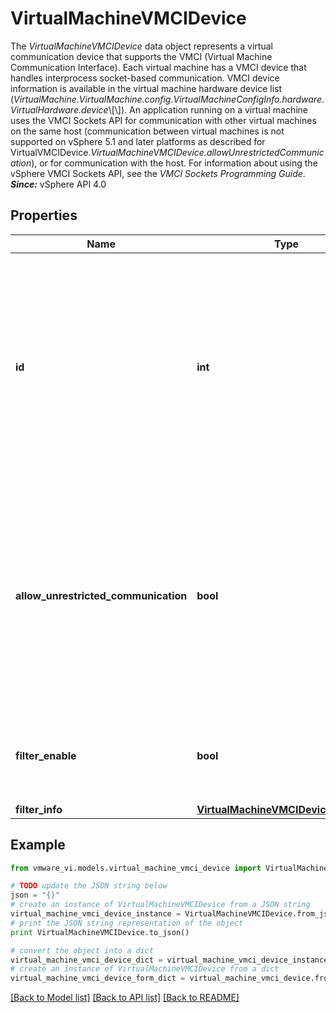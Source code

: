 # VirtualMachineVMCIDevice

The *VirtualMachineVMCIDevice* data object represents a virtual communication device that supports the VMCI (Virtual Machine Communication Interface).  Each virtual machine has a VMCI device that handles interprocess socket-based communication. VMCI device information is available in the virtual machine hardware device list (*VirtualMachine*.*VirtualMachine.config*.*VirtualMachineConfigInfo.hardware*.*VirtualHardware.device*\\[\\]).  An application running on a virtual machine uses the VMCI Sockets API for communication with other virtual machines on the same host (communication between virtual machines is not supported on vSphere 5.1 and later platforms as described for VirtualVMCIDevice.*VirtualMachineVMCIDevice.allowUnrestrictedCommunication*), or for communication with the host. For information about using the vSphere VMCI Sockets API, see the _VMCI Sockets Programming Guide_.  ***Since:*** vSphere API 4.0 

## Properties
Name | Type | Description | Notes
------------ | ------------- | ------------- | -------------
**id** | **int** | Unique identifier for VMCI socket access to this virtual machine.  Use this value to identify this virtual machine in calls to the VMCI Sockets API. Applications running on other virtual machines on this host will use this value to connect to this virtual machine. You can cast this value to a 32-bit unsigned integer.  The vSphere Server sets this value when a virtual machine powers on. The Server may change this value after power operations such as vMotion or restoring a virtual machine from a snapshot. If you have saved a VMCI device identifier, check to see if the value is still valid after power operations.  ***Since:*** vSphere API 4.0  | [optional] 
**allow_unrestricted_communication** | **bool** | Deprecated as of vSphere API 5.1. On vSphere 5.1 and later platforms, the VMCI device does not support communication with other virtual machines. Therefore, this property has no effect on these platforms.  Determines the extent of VMCI communication with this virtual machine.  Set this property to true to allow VMCI communication with all virtual machines on the host and with trusted services. Set this property to false to allow VMCI communication only with trusted services such as the hypervisor on the host.  If unset, communication is restricted to trusted services only.  ***Since:*** vSphere API 4.0  | [optional] 
**filter_enable** | **bool** | Determines if filtering of VMCI communication is enabled for this virtual machine.  Set this property to enable or disable filter rules as specified in *VirtualMachineVMCIDevice.filterInfo*.  ***Since:*** vSphere API 6.0  | [optional] 
**filter_info** | [**VirtualMachineVMCIDeviceFilterInfo**](VirtualMachineVMCIDeviceFilterInfo.md) |  | [optional] 

## Example

```python
from vmware_vi.models.virtual_machine_vmci_device import VirtualMachineVMCIDevice

# TODO update the JSON string below
json = "{}"
# create an instance of VirtualMachineVMCIDevice from a JSON string
virtual_machine_vmci_device_instance = VirtualMachineVMCIDevice.from_json(json)
# print the JSON string representation of the object
print VirtualMachineVMCIDevice.to_json()

# convert the object into a dict
virtual_machine_vmci_device_dict = virtual_machine_vmci_device_instance.to_dict()
# create an instance of VirtualMachineVMCIDevice from a dict
virtual_machine_vmci_device_form_dict = virtual_machine_vmci_device.from_dict(virtual_machine_vmci_device_dict)
```
[[Back to Model list]](../README.md#documentation-for-models) [[Back to API list]](../README.md#documentation-for-api-endpoints) [[Back to README]](../README.md)


